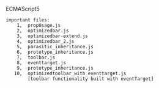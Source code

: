 ECMAScript5

    important files:
        1,  propUsage.js
        2,  optimizedbar.js
        3,  optimizedbar-extend.js
        4,  optimizedbar_2.js
        5,  parasitic_inheritance.js
        6,  prototype_inheritance.js
        7,  toolbar.js
        8,  eventtarget.js
        9,  prototype_inheritance.js
       10,  optimizedtoolbar_with_eventtarget.js
            [toolbar functionality built with eventTarget]
